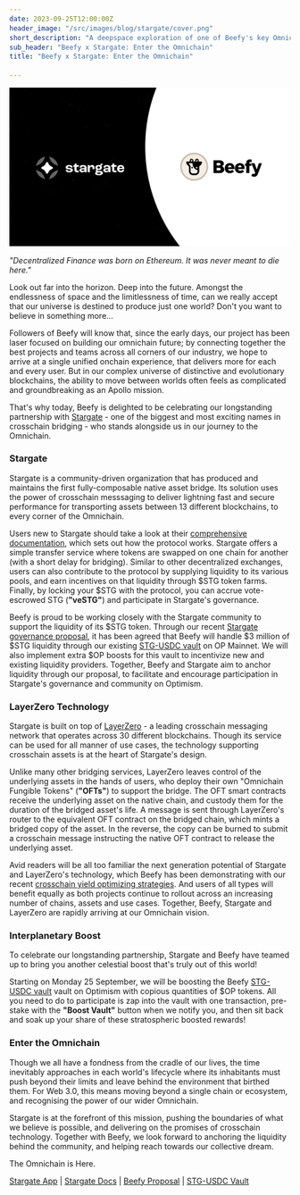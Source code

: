 ```yaml
---
date: 2023-09-25T12:00:00Z
header_image: "/src/images/blog/stargate/cover.png"
short_description: "A deepspace exploration of one of Beefy's key Omnichain partners - Stargate."
sub_header: "Beefy x Stargate: Enter the Omnichain"
title: "Beefy x Stargate: Enter the Omnichain"

---
```


![](/src/images/blog/stargate/cover.png)

*"Decentralized Finance was born on Ethereum. It was never meant to die here."*

Look out far into the horizon. Deep into the future. Amongst the endlessness of space and the limitlessness of time, can we really accept that our universe is destined to produce just one world? Don't you want to believe in something more... 

Followers of Beefy will know that, since the early days, our project has been laser focused on building our omnichain future; by connecting together the best projects and teams across all corners of our industry, we hope to arrive at a single unified onchain experience, that delivers more for each and every user. But in our complex universe of distinctive and evolutionary blockchains, the ability to move between worlds often feels as complicated and groundbreaking as an Apollo mission. 

That's why today, Beefy is delighted to be celebrating our longstanding partnership with [Stargate](https://stargate.finance/) - one of the biggest and most exciting names in crosschain bridging - who stands alongside us in our journey to the Omnichain.

### Stargate

Stargate is a community-driven organization that has produced and maintains the first fully-composable native asset bridge. Its solution uses the power of crosschain messsaging to deliver lightning fast and secure performance for transporting assets between 13 different blockchains, to every corner of the Omnichain. 

Users new to Stargate should take a look at their [comprehensive documentation](https://stargateprotocol.gitbook.io/stargate/v/user-docs/), which sets out how the protocol works. Stargate offers a simple transfer service where tokens are swapped on one chain for another (with a short delay for bridging). Similar to other decentralized exchanges, users can also contribute to the protocol by supplying liquidity to its various pools, and earn incentives on that liquidity through $STG token farms. Finally, by locking your $STG with the protocol, you can accrue vote-escrowed STG (**"veSTG"**) and participate in Stargate's governance.

Beefy is proud to be working closely with the Stargate community to support the liquidity of its $STG token. Through our recent [Stargate governance proposal](https://snapshot.org/#/stgdao.eth/proposal/0xd6bb6427e285ae4e269ebb9f4d0396808d2de356c654c19877402da4e3e8c44a), it has been agreed that Beefy will handle $3 million of $STG liquidity through our existing [STG-USDC vault](https://app.beefy.com/vault/velodrome-v2-stg-usdc) on OP Mainnet. We will also implement extra $OP boosts for this vault to incentivize new and existing liquidity providers. Together, Beefy and Stargate aim to anchor liquidity through our proposal, to facilitate and encourage participation in Stargate's governance and community on Optimism. 

### LayerZero Technology

Stargate is built on top of [LayerZero](https://layerzero.network/) - a leading crosschain messaging network that operates across 30 different blockchains. Though its service can be used for all manner of use cases, the technology supporting crosschain assets is at the heart of Stargate's design.

Unlike many other bridging services, LayerZero leaves control of the underlying assets in the hands of users, who deploy their own "Omnichain Fungible Tokens" (**"OFTs"**) to support the bridge. The OFT smart contracts receive the underlying asset on the native chain, and custody them for the duration of the bridged asset's life. A message is sent through LayerZero's router to the equivalent OFT contract on the bridged chain, which mints a bridged copy of the asset. In the reverse, the copy can be burned to submit a crosschain message instructing the native OFT contract to release the underlying asset. 

Avid readers will be all too familiar the next generation potential of Stargate and LayerZero's technology, which Beefy has been demonstrating with our recent [crosschain yield optimizing strategies](https://beefy.com/articles/lz-aura/). And users of all types will benefit equally as both projects continue to rollout across an increasing number of chains, assets and use cases. Together, Beefy, Stargate and LayerZero are rapidly arriving at our Omnichain vision.

### Interplanetary Boost

To celebrate our longstanding partnership, Stargate and Beefy have teamed up to bring you another celestial boost that's truly out of this world!

Starting on Monday 25 September, we will be boosting the Beefy [STG-USDC vault](https://app.beefy.com/vault/velodrome-v2-stg-usdc) vault on Optimism with copious quantities of $OP tokens. All you need to do to participate is zap into the vault with one transaction, pre-stake with the **"Boost Vault"** button when we notify you, and then sit back and soak up your share of these stratospheric boosted rewards!

### Enter the Omnichain

Though we all have a fondness from the cradle of our lives, the time inevitably approaches in each world's lifecycle where its inhabitants must push beyond their limits and leave behind the environment that birthed them. For Web 3.0, this means moving beyond a single chain or ecosystem, and recognising the power of our wider Omnichain.

Stargate is at the forefront of this mission, pushing the boundaries of what we believe is possible, and delivering on the promises of crosschain technology. Together with Beefy, we look forward to anchoring the liquidity behind the community, and helping reach towards our collective dream.

The Omnichain is Here.

[Stargate App](https://stargate.finance/) | [Stargate Docs](https://stargateprotocol.gitbook.io/stargate/v/user-docs/) | [Beefy Proposal](https://snapshot.org/#/stgdao.eth/proposal/0xd6bb6427e285ae4e269ebb9f4d0396808d2de356c654c19877402da4e3e8c44a) | [STG-USDC Vault](https://app.beefy.com/vault/velodrome-v2-stg-usdc)